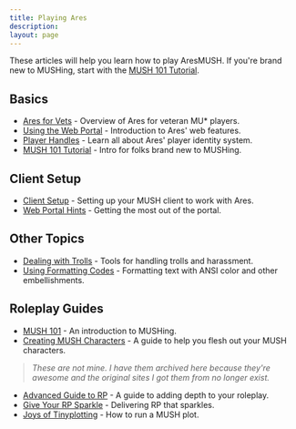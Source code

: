 ```yaml
---
title: Playing Ares
description: 
layout: page
---
```


These articles will help you learn how to play AresMUSH.  If you're brand new to MUSHing, start with the [MUSH 101 Tutorial](/mush-101).

## Basics

* [Ares for Vets](/tutorials/play/ares-for-vets.html) - Overview of Ares for veteran MU\* players.
* [Using the Web Portal](/web-portal) - Introduction to Ares' web features.
* [Player Handles](/handles) - Learn all about Ares' player identity system.
* [MUSH 101 Tutorial](/mush-101) - Intro for folks brand new to MUSHing.

## Client Setup

* [Client Setup](/clients.html) - Setting up your MUSH client to work with Ares.
* [Web Portal Hints](/tutorials/play/web-hints.html) - Getting the most out of the portal.

## Other Topics

* [Dealing with Trolls](/tutorials/manage/trolls.html) - Tools for handling trolls and harassment.
* [Using Formatting Codes](/tutorials/code/formatting.html) - Formatting text with ANSI color and other embellishments.

## Roleplay Guides

* [MUSH 101](/mush-101) - An introduction to MUSHing.
* [Creating MUSH Characters](/articles/creating-mush-characters.html) - A guide to help you flesh out your MUSH characters.

> *These are not mine.  I have them archived here because they're awesome and the original sites I got them from no longer exist.*

* [Advanced Guide to RP](/articles/advanced-guide-to-rp.html) - A guide to adding depth to your roleplay.
* [Give Your RP Sparkle](/articles/give-your-rp-sparkle.html) - Delivering RP that sparkles.
* [Joys of Tinyplotting](/articles/joys-of-tinyplotting.html) - How to run a MUSH plot.
